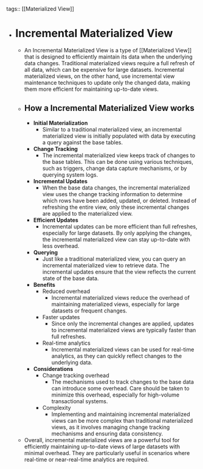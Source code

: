 tags:: [[Materialized View]]

- # Incremental Materialized View
	- An Incremental Materialized View is a type of [[Materialized View]] that is designed to efficiently maintain its data when the underlying data changes. Traditional materialized views require a full refresh of all data, which can be expensive for large datasets. Incremental materialized views, on the other hand, use incremental view maintenance techniques to update only the changed data, making them more efficient for maintaining up-to-date views.
	- ## How a Incremental Materialized View works
		- **Initial Materialization**
			- Similar to a traditional materialized view, an incremental materialized view is initially populated with data by executing a query against the base tables.
		- **Change Tracking**
			- The incremental materialized view keeps track of changes to the base tables. This can be done using various techniques, such as triggers, change data capture mechanisms, or by querying system logs.
		- **Incremental Updates**
			- When the base data changes, the incremental materialized view uses the change tracking information to determine which rows have been added, updated, or deleted. Instead of refreshing the entire view, only these incremental changes are applied to the materialized view.
		- **Efficient Updates**
			- Incremental updates can be more efficient than full refreshes, especially for large datasets. By only applying the changes, the incremental materialized view can stay up-to-date with less overhead.
		- **Querying**
			- Just like a traditional materialized view, you can query an incremental materialized view to retrieve data. The incremental updates ensure that the view reflects the current state of the base data.
		- **Benefits**
			- Reduced overhead
				- Incremental materialized views reduce the overhead of maintaining materialized views, especially for large datasets or frequent changes.
			- Faster updates
				- Since only the incremental changes are applied, updates to incremental materialized views are typically faster than full refreshes.
			- Real-time analytics
				- Incremental materialized views can be used for real-time analytics, as they can quickly reflect changes to the underlying data.
		- **Considerations**
			- Change tracking overhead
				- The mechanisms used to track changes to the base data can introduce some overhead. Care should be taken to minimize this overhead, especially for high-volume transactional systems.
			- Complexity
				- Implementing and maintaining incremental materialized views can be more complex than traditional materialized views, as it involves managing change tracking mechanisms and ensuring data consistency.
	- Overall, incremental materialized views are a powerful tool for efficiently maintaining up-to-date views of large datasets with minimal overhead. They are particularly useful in scenarios where real-time or near-real-time analytics are required.